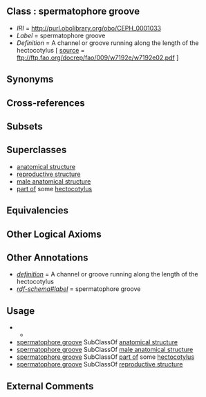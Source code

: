 
## Class : spermatophore groove

 * *IRI* = http://purl.obolibrary.org/obo/CEPH_0001033
 * *Label* = spermatophore groove
 * *Definition* = A channel or groove running along the length of the hectocotylus [ [source](../../ce/source.md) = ftp://ftp.fao.org/docrep/fao/009/w7192e/w7192e02.pdf ]

## Synonyms


## Cross-references


## Subsets


## Superclasses

 * [anatomical structure](../../UBERON/61/UBERON_0000061.md)
 * [reproductive structure](../../UBERON/56/UBERON_0005156.md)
 * [male anatomical structure](../../UBERON/03/UBERON_0014403.md)
 * [part of](../../BFO/50/BFO_0000050.md) some [hectocotylus](../../CEPH/30/CEPH_0000130.md)

## Equivalencies


## Other Logical Axioms


## Other Annotations

 * *[definition](../../IAO/15/IAO_0000115.md)* = A channel or groove running along the length of the hectocotylus
 * *[rdf-schema#label](../../el/rdf-schema#label.md)* = spermatophore groove

## Usage

 * -
 * [spermatophore groove](../../CEPH/33/CEPH_0001033.md) SubClassOf [anatomical structure](../../UBERON/61/UBERON_0000061.md)
 * [spermatophore groove](../../CEPH/33/CEPH_0001033.md) SubClassOf [male anatomical structure](../../UBERON/03/UBERON_0014403.md)
 * [spermatophore groove](../../CEPH/33/CEPH_0001033.md) SubClassOf [part of](../../BFO/50/BFO_0000050.md) some [hectocotylus](../../CEPH/30/CEPH_0000130.md)
 * [spermatophore groove](../../CEPH/33/CEPH_0001033.md) SubClassOf [reproductive structure](../../UBERON/56/UBERON_0005156.md)

## External Comments

